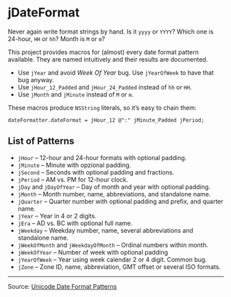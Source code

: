 jDateFormat
===========

Never again write format strings by hand. Is it `yyyy` or `YYYY`? Which one is 24-hour, `HH` or `hh`? Month is `M` or `m`?

This project provides macros for (almost) every date format pattern available. They are named intuitively and their results are documented.

- Use `jYear` and avoid _Week Of Year_ bug. Use `jYearOfWeek` to have that bug anyway.
- Use `jHour_12_Padded` and `jHour_24_Padded` instead of `hh` or `HH`.
- Use `jMonth` and `jMinute` instead of `M` or `m`.

These macros produce `NSString` literals, so it’s easy to chain them:

```objc
dateFormatter.dateFormat = jHour_12 @":" jMinute_Padded jPeriod;
```

List of Patterns
----------

- `jHour` – 12-hour and 24-hour formats with optional padding.
- `jMinute` – Minute with opzional padding.
- `jSecond` – Seconds with optional padding and fractions.
- `jPeriod` – AM vs. PM for 12-hour clock.
- `jDay` and `jDayOfYear` – Day of month and year with optional padding.
- `jMonth` – Month number, name, abbreviations, and standalone name.
- `jQuarter` – Quarter number with optional padding and prefix, and quarter name.
- `jYear` – Year in 4 or 2 digits.
- `jEra` – AD vs. BC with optional full name.
- `jWeekday` – Weekday number, name, several abbreviations and standalone name.
- `jWeekOfMonth` and `jWeekdayOfMonth` – Ordinal numbers within month.
- `jWeekOfYear` – Number of week with optional padding
- `jYearOfWeek` – Year using week calendar 2 or 4 digit. Common bug.
- `jZone` – Zone ID, name, abbreviation, GMT offset or several ISO formats.

---

Source: [Unicode Date Format Patterns](http://www.unicode.org/reports/tr35/tr35-31/tr35-dates.html#Date_Format_Patterns)
